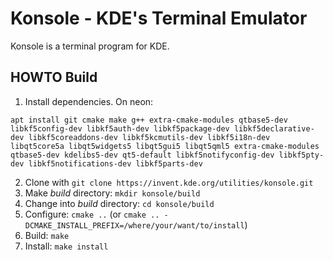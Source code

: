 # Konsole - KDE's Terminal Emulator

Konsole is a terminal program for KDE.


## HOWTO Build

1. Install dependencies. On neon:
```
apt install git cmake make g++ extra-cmake-modules qtbase5-dev libkf5config-dev libkf5auth-dev libkf5package-dev libkf5declarative-dev libkf5coreaddons-dev libkf5kcmutils-dev libkf5i18n-dev libqt5core5a libqt5widgets5 libqt5gui5 libqt5qml5 extra-cmake-modules qtbase5-dev kdelibs5-dev qt5-default libkf5notifyconfig-dev libkf5pty-dev libkf5notifications-dev libkf5parts-dev
```
2. Clone with `git clone https://invent.kde.org/utilities/konsole.git`
3. Make _build_ directory: `mkdir konsole/build`
4. Change into _build_ directory: `cd konsole/build`
5. Configure: `cmake ..` (or `cmake .. -DCMAKE_INSTALL_PREFIX=/where/your/want/to/install`)
6. Build: `make`
7. Install: `make install`



